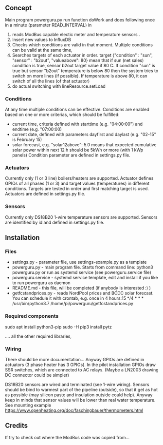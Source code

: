 
## Concept
Main program powerguru.py run function doWork and does following once in a minute (parameter READ_INTERVAL) in 
1. reads ModBus capable electic meter and temperature sensors .
2. Insert new values to InfluxDB
3. Checks which conditions are valid in that moment. Multiple conditions can be valid at the same time,
4. Searches targets of each actuator in order. target {"condition" : "sun", "sensor" : "b2out", "valueabove": 80} mean that if sun (net sales) condition is true, sensor b2out target value if 80 C. If condition "sun" is true but sensor "b2out" temperature is below 80 then the system tries to switch on more lines (if possible). If temperature is above 80, it can switch of all the lines (of that actuator)
5. do actual switching with lineResource.setLoad
### Conditions
At any time multiple conditions can be effective. Conditions are enabled based on one or more criterias, which should be fulfilled:
- current time, criteria defined with starttime (e.g. "04:00:00") and endtime (e.g. "07:00:00)
- current date, defined with parameters dayfirst and daylast (e.g. "02-15" is February 15)
- solar forecast, e.g. "solar12above": 5.0 means that expected cumulative solar power within next 12 h should be 5kWh or more (with 1 kWp panels)
Condition parameter are defined in settings.py file.
### Actuators
Currently only (1 or 3 line) boilers/heaters are supported. Actuator defines GPIOs of all phases (1 or 3) and target values (temperatures) in different conditions. Targets are tested in order and first matching target is used. Actuators are defined in settings.py file.
### Sensors
Currently only DS18B20 1-wire temperature sensors are supported. Sensors are identified by id and  defined in settings.py file.

## Installation

### Files
* settings.py - parameter file, use settings-example.py as a template
* powerguru.py - main program file. Starts from command line:  python3 powerguru.py or run as systemd service (see powerguru.service file)
* powerguru.service - systemd service template, edit and install if you like to run powerguru as daemon
* README.md - this file, will be completed (if anybody is interested :) )
* getfcstandprices.py - reads NordPool prices and BCDC solar forecast. You can schedule it with crontab, e.g. once in 4 hours:15 */4 * * * /usr/bin/python3.7 /home/pi/powerguru/getfcstandprices.py
 

### Required components

sudo apt install python3-pip
sudo -H pip3 install pytz

.... all the other required libraries,

### Wiring
There should be more documentation... Anyway GPIOs are defined in actuators (3 phase heater has 3 GPIOs). In the pilot installation GPIOs draw SSR switches, which are connected to AC relays. (Maybe a LN2003 drawing DC connector could be simpler)

DS18B20 sensors are wired and terminated (see 1-wire wiring). Sensors should be bind to warmest part of the pipeline (outside), so that it get as hot as possible (may silicon paste and insulation outside could help). Anyway keep in minds that sensor values will be lower than real water temperature.  See mounting example https://www.openheating.org/doc/faschingbauer/thermometers.html 

## Credits
If try to check out where the ModBus code was copied from...






